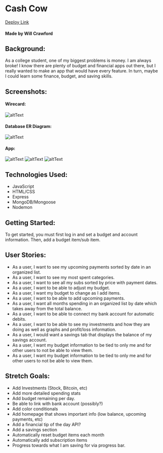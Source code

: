 # Cash Cow
[Deploy Link](https://thecashcow.herokuapp.com "Deploy Link")
#### Made by Will Crawford


## Background: 
As a college student, one of my biggest problems is money. I am always broke! I know there are plenty of budget and financial apps out there, but I really wanted to make an app that would have every feature. In turn, maybe I could learn some finance, budget, and saving skills. 

## Screenshots: 
#### Wirecard:
![altText](https://i.imgur.com/rxQpxgb.png "Fake Image")

#### Database ER Diagram:
![altText](https://i.imgur.com/sav929u.png "Fake Image")

#### App:
![altText](https://i.imgur.com/33PT60P.png "Fake Image")
![altText](https://i.imgur.com/ynoeZnC.png "Fake Image")
![altText](https://i.imgur.com/kOO4HXl.png "Fake Image")


## Technologies Used:
* JavaScript
* HTML/CSS
* Express
* MongoDB/Mongoose
* Nodemon


## Getting Started:
To get started, you must first log in and set a budget and account information. Then, add a budget item/sub item. 

## User Stories:
* As a user, I want to see my upcoming payments sorted by date in an organized list.
* As a user, I want to see my most spent categories.
* As a user, I want to see all my subs sorted by price with payment dates.
* As a user, I want to be able to adjust my budget.
* As a user, I want my budget to change as I add items.
* As a user, I want to be able to add upcoming payments.
* As a user, I want all months spending in an organized list by date which takes away from the total balance.
* As a user, I want to be able to connect my bank account for automatic debits.
* As a user, I want to be able to see my investments and how they are doing as well as graphs and profit/loss information.
* As a user, I would want a savings tab that displays the balance of my savings account.
* As a user, I want my budget information to be tied to only me and for other users to not be able to view them.
* As a user, I want my budget information to be tied to only me and for other users to not be able to view them.

## Stretch Goals:
* Add Investments (Stock, Bitcoin, etc)
* Add more detailed spending stats
* Add budget remaining per day.
* Be able to link with bank account (possibly?)
* Add color conditionals
* Add homepage that shows important info (low balance, upcoming payments, etc)
* Add a financial tip of the day API?
* Add a savings section
* Automatically reset budget items each month
* Automatically add subscription items
* Progress towards what I am saving for via progress bar.
